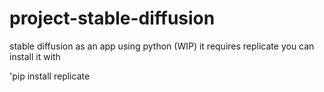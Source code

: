 # project-stable-diffusion
stable diffusion as an app using python (WIP)
it requires replicate you can install it with 
 
 'pip install replicate
